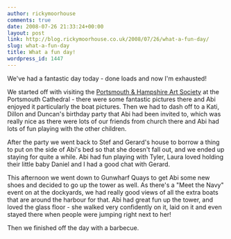 ```yaml
---
author: rickymoorhouse
comments: true
date: 2008-07-26 21:33:24+00:00
layout: post
link: http://blog.rickymoorhouse.co.uk/2008/07/26/what-a-fun-day/
slug: what-a-fun-day
title: What a fun day!
wordpress_id: 1447
---
```



We've had a fantastic day today - done loads and now I'm exhausted!



We started off with visiting the [Portsmouth & Hampshire Art Society](http://www.portshantsart.org.uk/) at the Portsmouth Cathedral - there were some fantastic pictures there and Abi enjoyed it particularly the boat pictures. Then we had to dash off to a Kati, Dillon and Duncan's birthday party that Abi had been invited to, which was really nice as there were lots of our friends from church there and Abi had lots of fun playing with the other children.




After the party we went back to Stef and Gerard's house to borrow a thing to put on the side of Abi's bed so that she doesn't fall out, and we ended up staying for quite a while. Abi had fun playing with Tyler, Laura loved holding their little baby Daniel and I had a good chat with Gerard. 




This afternoon we went down to Gunwharf Quays to get Abi some new shoes and decided to go up the tower as well. As there's a "Meet the Navy" event on at the dockyards, we had really good views of all the extra boats that are around the harbour for that. Abi had great fun up the tower, and loved the glass floor - she walked very confidently on it, laid on it and even stayed there when people were jumping right next to her!   


Then we finished off the day with a barbecue.
